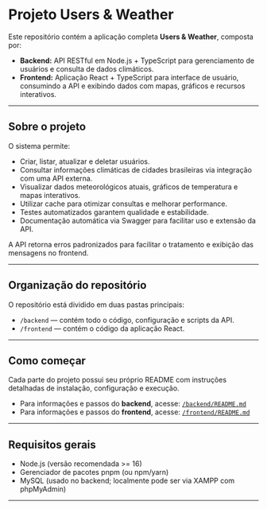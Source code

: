 # Projeto Users & Weather

Este repositório contém a aplicação completa **Users & Weather**, composta por:

- **Backend:** API RESTful em Node.js + TypeScript para gerenciamento de usuários e consulta de dados climáticos.
- **Frontend:** Aplicação React + TypeScript para interface de usuário, consumindo a API e exibindo dados com mapas, gráficos e recursos interativos.

---

## Sobre o projeto

O sistema permite:

- Criar, listar, atualizar e deletar usuários.
- Consultar informações climáticas de cidades brasileiras via integração com uma API externa.
- Visualizar dados meteorológicos atuais, gráficos de temperatura e mapas interativos.
- Utilizar cache para otimizar consultas e melhorar performance.
- Testes automatizados garantem qualidade e estabilidade.
- Documentação automática via Swagger para facilitar uso e extensão da API.

A API retorna erros padronizados para facilitar o tratamento e exibição das mensagens no frontend.

---

## Organização do repositório

O repositório está dividido em duas pastas principais:

- `/backend` — contém todo o código, configuração e scripts da API.
- `/frontend` — contém o código da aplicação React.

---

## Como começar

Cada parte do projeto possui seu próprio README com instruções detalhadas de instalação, configuração e execução.

- Para informações e passos do **backend**, acesse: [`/backend/README.md`](./backend/README.md)
- Para informações e passos do **frontend**, acesse: [`/frontend/README.md`](./frontend/README.md)

---

## Requisitos gerais

- Node.js (versão recomendada >= 16)
- Gerenciador de pacotes pnpm (ou npm/yarn)
- MySQL (usado no backend; localmente pode ser via XAMPP com phpMyAdmin)

---
